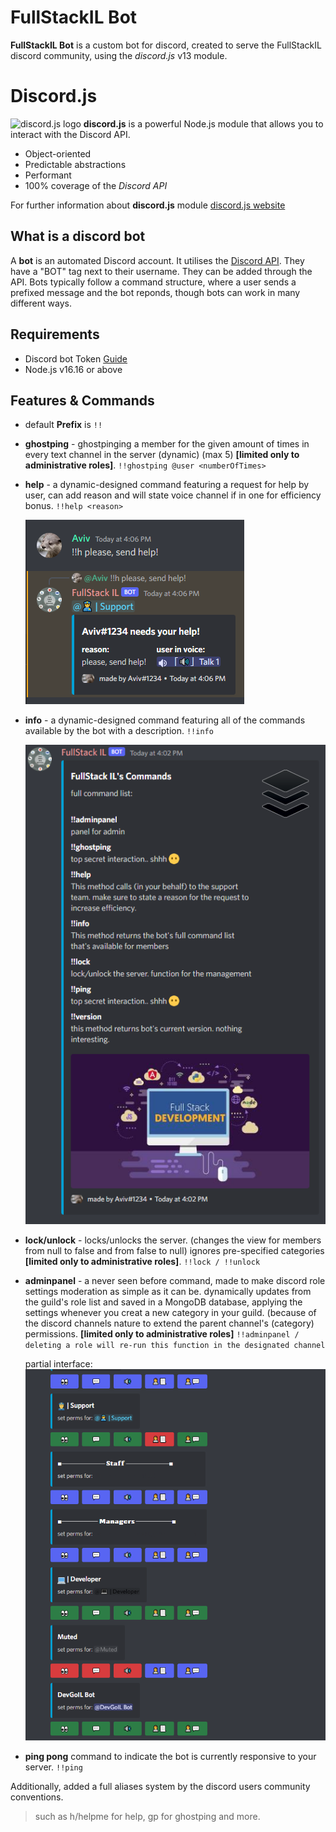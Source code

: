 # FullStackIL Bot


**FullStackIL Bot** is a custom bot for discord, created to serve the FullStackIL discord community, using the *discord.js* v13 module.



# Discord.js

![discord.js logo](https://camo.githubusercontent.com/d55d8a7f07a103454ebb77b653d9600ce27e011f78395d9713b432c8c011c76a/68747470733a2f2f646973636f72642e6a732e6f72672f7374617469632f6c6f676f2e737667)
**discord.js** is a powerful Node.js module that allows you to interact with the Discord API.
* Object-oriented
* Predictable abstractions
* Performant
* 100% coverage of the *Discord API*

For further information about **discord.js** module [discord.js website](https://discord.js.org/#/)

## What is a discord bot

A **bot** is an automated Discord account. It utilises the [Discord API](https://discord.com/developers/docs/intro). They have a "BOT" tag next to their username. They can be added through the API. Bots typically follow a command structure, where a user sends a prefixed message and the bot reponds, though bots can work in many different ways.

## Requirements


* Discord bot Token [Guide](https://discordjs.guide/preparations/setting-up-a-bot-application.html#creating-your-bot)
* Node.js v16.16 or above

## Features & Commands


* default **Prefix** is `!!`

* **ghostping** - ghostpinging a member for the given amount of times in every text channel in the server (dynamic) (max 5) **[limited only to administrative roles]**. 
  `!!ghostping @user <numberOfTimes>`
  
* **help** - a dynamic-designed command featuring a request for help by user, can add reason and will state voice channel if in one for efficiency bonus.
  `!!help <reason>`
  
  ![help command with attributes](https://github.com/avivmoshe11/FullStackIL-Bot/blob/master/src/images/help.png?raw=true)

* **info** - a dynamic-designed command featuring all of the commands available by the bot with a description.
  `!!info`
  
  ![info command](https://github.com/avivmoshe11/FullStackIL-Bot/blob/master/src/images/info.png?raw=true)
  
* **lock/unlock** - locks/unlocks the server. (changes the view for members from null to false and from false to null) ignores pre-specified categories **[limited only to administrative roles]**.
  `!!lock / !!unlock`

* **adminpanel** - a never seen before command, made to make discord role settings moderation as simple as it can be. dynamically updates from the guild's role list and saved in a MongoDB database, applying the settings whenever you creat a new category in your guild. (because of the discord channels nature to extend the parent channel's (category) permissions. **[limited only to administrative roles]**
  `!!adminpanel / deleting a role will re-run this function in the designated channel`
  
  partial interface:
  ![adminpanel command](https://github.com/avivmoshe11/FullStackIL-Bot/blob/master/src/images/adminpanel.png?raw=true)

* **ping pong** command to indicate the bot is currently responsive to your server.
  `!!ping`

Additionally, added a full aliases system by the discord users community conventions.
> such as h/helpme for help, gp for ghostping and more.

